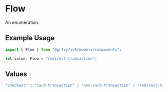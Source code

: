 # Flow

An enumeration.

## Example Usage

```typescript
import { Flow } from "@gr4vy/sdk/models/components";

let value: Flow = "redirect-transaction";
```

## Values

```typescript
"checkout" | "card-transaction" | "non-card-transaction" | "redirect-transaction"
```